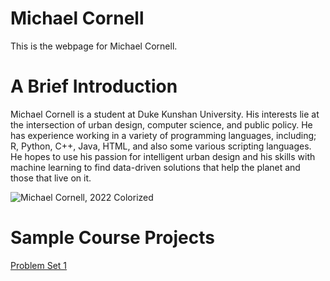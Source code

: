# Michael Cornell

This is the webpage for Michael Cornell.

# A Brief Introduction

Michael Cornell is a student at Duke Kunshan University. His interests lie at the intersection of urban design, computer science, and public policy. He has experience working in a variety of programming languages, including; R, Python, C++, Java, HTML, and also some various scripting languages. He hopes to use his passion for intelligent urban design and his skills with machine learning to find data-driven solutions that help the planet and those that live on it.

![Michael Cornell, 2022 Colorized](./image/sitting.jpg)

# Sample Course Projects

[Problem Set 1](https://github.com/Rising-Stars-by-Sunshine/stats201-PS1-MichaelCornell)
